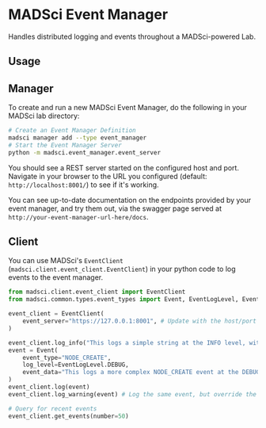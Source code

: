 # MADSci Event Manager

Handles distributed logging and events throughout a MADSci-powered Lab.

## Usage

## Manager

To create and run a new MADSci Event Manager, do the following in your MADSci lab directory:

```bash
# Create an Event Manager Definition
madsci manager add --type event_manager
# Start the Event Manager Server
python -m madsci.event_manager.event_server
```

You should see a REST server started on the configured host and port. Navigate in your browser to the URL you configured (default: `http://localhost:8001/`) to see if it's working.

You can see up-to-date documentation on the endpoints provided by your event manager, and try them out, via the swagger page served at `http://your-event-manager-url-here/docs`.

## Client

You can use MADSci's `EventClient` (`madsci.client.event_client.EventClient`) in your python code to log events to the event manager.

```python
from madsci.client.event_client import EventClient
from madsci.common.types.event_types import Event, EventLogLevel, EventType

event_client = EventClient(
    event_server="https://127.0.0.1:8001", # Update with the host/port you configured for your EventManager server
)

event_client.log_info("This logs a simple string at the INFO level, with event_type LOG_INFO")
event = Event(
    event_type="NODE_CREATE",
    log_level=EventLogLevel.DEBUG,
    event_data="This logs a more complex NODE_CREATE event at the DEBUG level. The event_data field should contain relevant data about the event (in this case, something like the NodeDefinition, for instance)"
)
event_client.log(event)
event_client.log_warning(event) # Log the same event, but override the log level.

# Query for recent events
event_client.get_events(number=50)
```
